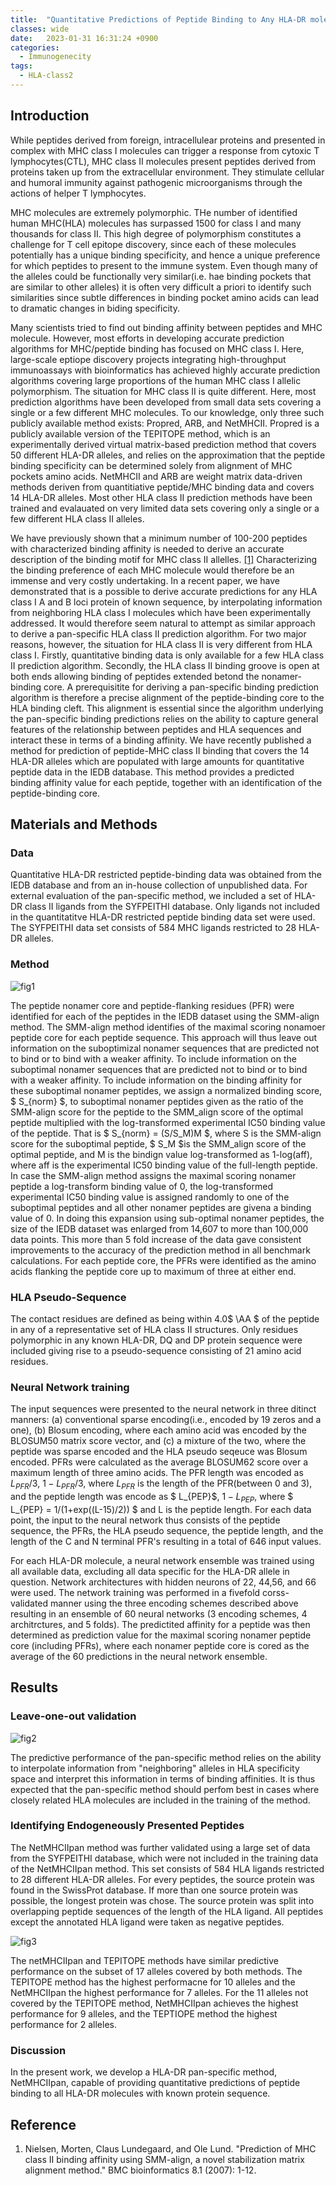 ```yaml
---
title:  "Quantitative Predictions of Peptide Binding to Any HLA-DR molecule of known sequence: NetMHCIIPan(2008)"
classes: wide
date:   2023-01-31 16:31:24 +0900
categories: 
  - Immunogenecity
tags:
  - HLA-class2
---
```

## Introduction

While peptides derived from foreign, intracellulear proteins and presented in complex with MHC class I molecules can trigger a response from cytoxic T lymphocytes(CTL), MHC class II molecules present peptides derived from proteins taken up from the extracellular environment. They stimulate cellular and humoral immunity against pathogenic microorganisms through the actions of helper T lymphocytes. 

MHC molecules are extremely polymorphic. THe number of identified human MHC(HLA) molecules has surpassed 1500 for class I and many thousands for class II. This high degree of polymorphism constitutes a challenge for T cell epitope discovery, since each of these molecules potentially has a unique binding specificity, and hence a unique preference for which peptides to present to the immune system. Even though many of the alleles could be functionally very similar(i.e. hae binding pockets that are similar to other alleles) it is often very difficult a priori to identify such similarities since subtle differences in binding pocket amino acids can lead to dramatic changes in biding specificity. 

Many scientists tried to find out binding affinity between peptides and MHC molecule. However, most efforts in developing accurate prediction algorithms for MHC/peptide binding has focused on MHC class I. Here, large-scale eptiope discovery projects integrating high-throughput immunoassays with bioinformatics has achieved highly accurate prediction algorithms covering large proportions of the human MHC class I allelic polymorphism. The situation for MHC class II is quite different. Here, most prediction algorithms have been developed from small data sets covering a single or a few different MHC molecules. To our knowledge, only three such publicly available method exists: Propred, ARB, and NetMHCII. Propred is a publicly available version of the TEPITOPE method, which is an experimentally derived virtual matrix-based prediction method that covers 50 different HLA-DR alleles, and relies on the approximation that the peptide binding specificity can be determined solely from alignment of MHC pockets amino acids. NetMHCII and ARB are weight matrix data-driven methods deriven from quantitiative peptide/MHC binding data and covers 14 HLA-DR alleles. Most other HLA class II prediction methods have been trained and evalauated on very limited data sets covering only a single or a few different HLA class II alleles. 

We have previously shown that a minimum number of 100-200 peptides with characterized binding affinity is needed to derive an accurate description of the binding motif for MHC class II allelles. [[1]](https://bmcbioinformatics.biomedcentral.com/articles/10.1186/1471-2105-8-238) Characterizing the binding preference of each MHC molecule would therefore be an immense and very costly undertaking. In a recent paper, we have demonstrated that is a possible to derive accurate predictions for any HLA class I A and B loci protein of known sequence, by interpolating information from neighboring HLA class I molecules which have been experimentally addressed. It would therefore seem natural to attempt as similar approach to derive a pan-specific HLA class II prediction algorithm. For two major reasons, however, the situation for HLA class II is very different from HLA class I. Firstly, quantitative binding data is only available for a few HLA class II prediction algorithm. Secondly, the HLA class II binding groove is open at both ends allowing binding of peptides extended betond the nonamer-binding core. A prerequisitite for deriving a pan-specific binding prediction algorithm is therefore a precise alignment of the peptide-binding core to the HLA binding cleft. This alignment is essential since the algorithm underlying the pan-specific binding predictions relies on the ability to capture general features of the relationship between peptides and HLA sequences and interact these in terms of a binding affinity. We have recently published a method for prediction of peptide-MHC class II binding that covers the 14 HLA-DR alleles which are populated with large amounts for quantitative peptide data in the IEDB database. This method provides a predicted binding affinity value for each peptide, together with an identification of the peptide-binding core.

## Materials and Methods

### Data

Quantitative HLA-DR restricted peptide-binding data was obtained from the IEDB database and from an in-house collection of unpublished data. For external evaluation of the pan-specific method, we included a set of HLA-DR class II ligands from the SYFPEITHI database. Only ligands not included in the quantitatitve HLA-DR restricted peptide binding data set were used. The SYFPEITHI data set consists of 584 MHC ligands restricted to 28 HLA-DR alleles.

### Method

![fig1](https://jasonkim8652.github.io/assets/images/NetMHC2pan1png.png)

The peptide nonamer core and peptide-flanking residues (PFR) were identified for each of the peptides in the IEDB dataset using the SMM-align method. The SMM-align method identifies of the maximal scoring nonamoer peptide core for each peptide sequence. This approach will thus leave out information on the suboptimizal nonamer sequences that are predicted not to bind or to bind with a weaker affinity. To include information on the suboptimal nonamer sequences that are predicted not to bind or to bind with a weaker affinity. To include information on the binding affinity for these suboptimal nonamer peptides, we assign a normalized binding score, $ S_{norm} $, to suboptimal nonamer peptides given as the ratio of the SMM-align score for the peptide to the SMM_align score of the optimal peptide multiplied with the log-transformed experimental IC50 binding value of the peptide. That is $ S_{norm} = (S/S_M)M $, where S is the SMM-align score for the suboptimal peptide, $ S_M $is the SMM_align score of the optimal peptide, and M is the bindign value log-transformed as 1-log(aff), where aff is the experimental IC50 binding value of the full-length peptide. In case the SMM-align method assigns the maximal scoring nonamer peptide a log-transform binding value of 0, the log-transformed experimental IC50 binding value is assigned randomly to one of the suboptimal peptides and all other nonamer peptides are givena a binding value of 0. In doing this expansion using sub-optimal nonamer peptides, the size of the IEDB dataset was enlarged from 14,607 to more than 100,000 data points. This more than 5 fold increase of the data gave consistent improvements to the accuracy of the prediction method in all benchmark calculations. For each peptide core, the PFRs were identified as the amino acids flanking the peptide core up to maximum of three at either end.

### HLA Pseudo-Sequence

The contact residues are defined as being within 4.0$ \AA $ of the peptide in any of a representative set of HLA class II structures. Only residues polymorphic in any known HLA-DR, DQ and DP protein sequence were included giving rise to a pseudo-sequence consisting of 21 amino acid residues.

### Neural Network training

The input sequences were presented to the neural network in three ditinct manners: (a) conventional sparse encoding(i.e., encoded by 19 zeros and a one), (b) Blosum encoding, where each amino acid was encoded by the BLOSUM50 matrix score vector, and (c) a mixture of the two, where the peptide was sparse encoded and the HLA pseudo seqeuce was Blosum encoded. PFRs were calculated as the average BLOSUM62 score over a maximum length of three amino acids. The PFR length was encoded as $L_{PFR}/3$, $1-L_{PFR}/3$, where $L_{PFR}$ is the length of the PFR(between 0 and 3), and the peptide length was encode as $ L_{PEP}$, $1- L_{PEP}$, where $ L_{PEP} = 1/(1+exp((L-15)/2)) $ and L is the peptide length.  For each data point, the input to the neural network thus consists of the peptide sequence, the PFRs, the HLA pseudo sequence, the peptide length, and the length of the C and N terminal PFR's resulting in a total of 646 input values. 

For each HLA-DR molecule, a neural network ensemble was trained using all available data, excluding all data specific for the HLA-DR allele in question. Network architectures with hidden neurons of 22, 44,56, and 66 were used. The network training was performed in a fivefold corss-validated manner using the three encoding schemes described above resulting in an ensemble of 60 neural networks (3 encoding schemes, 4 architrctures, and 5 folds). The predictited affinity for a peptide was then determined as prediction value for the maximal scoring nonamer peptide core (including PFRs), where each nonamer peptide core is cored as the average of the 60 predictions in the neural network ensemble. 

## Results

### Leave-one-out validation

![fig2](https://jasonkim8652.github.io/assets/images/NetMHC2pan2.png)

The predictive performance of the pan-specific method relies on the ability to interpolate information from "neighboring" alleles in HLA specificity space and interpret this information in terms of binding affinities. It is thus expected that the pan-specific method should perfom best in cases where closely related HLA molecules are included in the training of the method. 

### Identifying Endogeneously Presented Peptides

The NetMHCIIpan method was further validated using a large set of data from the SYFPEITHI database, which were not included in the training data of the NetMHCIIpan method. This set consists of 584 HLA ligands restricted to 28 different HLA-DR alleles. For every peptides, the source protein was found in the SwissProt database. If more than one source protein was possible, the longest protein was chose. The source protein was split into overlapping peptide sequences of the length of the HLA ligand. All peptides except the annotated HLA ligand were taken as negative peptides. 

![fig3](https://jasonkim8652.github.io/assets/images/NetMHC2pan3.png)

The netMHCIIpan and TEPITOPE methods have similar predictive performance on the subset of 17 alleles covered by both methods. The TEPITOPE method has the highest performacne for 10 alleles and the NetMHCIIpan the highest performance for 7 alleles. For the 11 alleles not covered by the TEPITOPE method, NetMHCIIpan achieves the highest performance for 9 alleles, and the TEPTIOPE method the highest performance for 2 alleles. 

### Discussion 

In the present work, we develop a HLA-DR pan-specific method, NetMHCIIpan, capable of providing quantitative predictions of peptide binding to all HLA-DR molecules with known protein sequence. 

## Reference

1. Nielsen, Morten, Claus Lundegaard, and Ole Lund. "Prediction of MHC class II binding affinity using SMM-align, a novel stabilization matrix alignment method." BMC bioinformatics 8.1 (2007): 1-12.